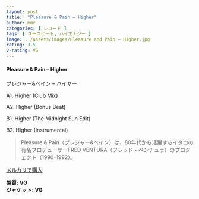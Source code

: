 ```yaml
---
layout: post
title:  "Pleasure & Pain – Higher"
author: mmr
categories: [ レコード ]
tags: [ ユーロビート, ハイエナジー ]
image: ../assets/images/Pleasure and Pain – Higher.jpg
rating: 3.5
v-rating: VG
---
```


#### Pleasure & Pain – Higher

プレジャー&ペイン – ハイヤー

A1. Higher (Club Mix)

A2. Higher (Bonus Beat)

B1. Higher (The Midnight Sun Edit)

B2. Higher (Instrumental)

> Pleasure & Pain（プレジャー&ペイン）は、80年代から活躍するイタロの有名プロデューサーFRED VENTURA（フレッド・ベンチュラ）のプロジェクト（1990-1992）。

[メルカリで購入](https://jp.mercari.com/item/m33072683805)

<div class="mt-4 mb-4 d-flex align-items-center">
<strong class="mr-1">盤質: VG</strong>
</div>
<div class="mt-4 mb-4 d-flex align-items-center">
<strong class="mr-1">ジャケット: VG</strong>
</div>
